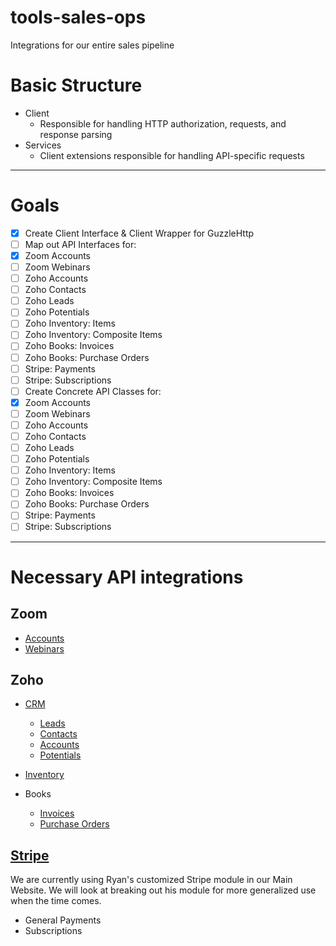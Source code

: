 # tools-sales-ops
Integrations for our entire sales pipeline

# Basic Structure
* Client
  * Responsible for handling HTTP authorization, requests, and response parsing
* Services
  * Client extensions responsible for handling API-specific requests

---

# Goals
* [x] Create Client Interface & Client Wrapper for GuzzleHttp
* [ ] Map out API Interfaces for:
 * [x] Zoom Accounts
 * [ ] Zoom Webinars
 * [ ] Zoho Accounts
 * [ ] Zoho Contacts
 * [ ] Zoho Leads
 * [ ] Zoho Potentials
 * [ ] Zoho Inventory: Items
 * [ ] Zoho Inventory: Composite Items
 * [ ] Zoho Books: Invoices
 * [ ] Zoho Books: Purchase Orders
 * [ ] Stripe: Payments
 * [ ] Stripe: Subscriptions
* [ ] Create Concrete API Classes for:
 * [x] Zoom Accounts
 * [ ] Zoom Webinars
 * [ ] Zoho Accounts
 * [ ] Zoho Contacts
 * [ ] Zoho Leads
 * [ ] Zoho Potentials
 * [ ] Zoho Inventory: Items
 * [ ] Zoho Inventory: Composite Items
 * [ ] Zoho Books: Invoices
 * [ ] Zoho Books: Purchase Orders
 * [ ] Stripe: Payments
 * [ ] Stripe: Subscriptions

---

# Necessary API integrations
## Zoom
* [Accounts](https://zoom.us/developer/overview/rest-account-api)
* [Webinars](https://zoom.us/developer/overview/rest-webinar-api)

## Zoho
* [CRM](https://www.zoho.com/crm/help/api/api-methods.html)
  * [Leads](https://www.zoho.com/crm/help/api/modules-fields.html#Leads)
  * [Contacts](https://www.zoho.com/crm/help/api/modules-fields.html#Contacts)
  * [Accounts](https://www.zoho.com/crm/help/api/modules-fields.html#Accounts)
  * [Potentials](https://www.zoho.com/crm/help/api/modules-fields.html#Potentials)

* [Inventory](https://www.zoho.com/inventory/api/v1/#introduction)

* Books
  * [Invoices](https://www.zoho.com/books/api/v3/invoices)
  * [Purchase Orders](https://www.zoho.com/books/api/v3/purchaseorders)

## [Stripe](https://stripe.com/docs/api)
We are currently using Ryan's customized Stripe module in our Main Website. We will look at breaking out his module for more generalized use when the time comes.
* General Payments
* Subscriptions
